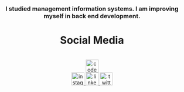 
<h3 align="center">I studied management information systems. I am improving myself in back end development.</h3>

 <h1 align="center">Social Media</h1>
</br>
<div align="center">
  <a href="https://codepen.io/Mustafametex31" target="_blank">
    <img src="https://img.shields.io/static/v1?message=Code Pen&logo=codepen&label=&color=F5460E&logoColor=white&labelColor=&style=for-the-badge" height="35" alt="codepen logo"  />
  </a>
  <div align="center">
  <a href="https://www.instagram.com/mustafa_mx31/" target="_blank">
    <img src="https://img.shields.io/static/v1?message=Instagram&logo=instagram&label=&color=E4405F&logoColor=white&labelColor=&style=for-the-badge" height="35" alt="instagram logo"  />
  </a>
  <a href="https://www.linkedin.com/in/mustafa-mete-b5283525b/" target="_blank">
    <img src="https://img.shields.io/static/v1?message=LinkedIn&logo=linkedin&label=&color=0077B5&logoColor=white&labelColor=&style=for-the-badge" height="35" alt="linkedin logo"  />
  </a>
  <a href="https://twitter.com/mustafamxv1" target="_blank">
    <img src="https://img.shields.io/static/v1?message=Twitter&logo=twitter&label=&color=1DA1F2&logoColor=white&labelColor=&style=for-the-badge" height="35" alt="twitter logo"  />
  </a>
</div>


###

